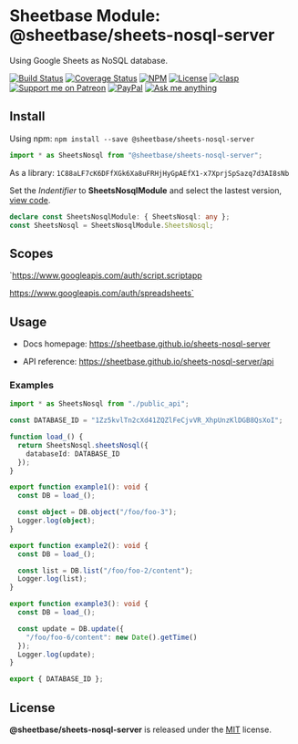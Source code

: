 # Sheetbase Module: @sheetbase/sheets-nosql-server

Using Google Sheets as NoSQL database.

<!-- <block:header> -->

[![Build Status](https://travis-ci.com/sheetbase/sheets-nosql-server.svg?branch=master)](https://travis-ci.com/sheetbase/sheets-nosql-server) [![Coverage Status](https://coveralls.io/repos/github/sheetbase/sheets-nosql-server/badge.svg?branch=master)](https://coveralls.io/github/sheetbase/sheets-nosql-server?branch=master) [![NPM](https://img.shields.io/npm/v/@sheetbase/sheets-nosql-server.svg)](https://www.npmjs.com/package/@sheetbase/sheets-nosql-server) [![License][license_badge]][license_url] [![clasp][clasp_badge]][clasp_url] [![Support me on Patreon][patreon_badge]][patreon_url] [![PayPal][paypal_donate_badge]][paypal_donate_url] [![Ask me anything][ask_me_badge]][ask_me_url]

<!-- </block:header> -->

## Install

Using npm: `npm install --save @sheetbase/sheets-nosql-server`

```ts
import * as SheetsNosql from "@sheetbase/sheets-nosql-server";
```

As a library: `1C88aLF7cK6DFfXGk6Xa8uFRHjHyGpAEfX1-x7XprjSpSazq7d3AI8sNb`

Set the _Indentifier_ to **SheetsNosqlModule** and select the lastest version, [view code](https://script.google.com/d/1C88aLF7cK6DFfXGk6Xa8uFRHjHyGpAEfX1-x7XprjSpSazq7d3AI8sNb/edit?usp=sharing).

```ts
declare const SheetsNosqlModule: { SheetsNosql: any };
const SheetsNosql = SheetsNosqlModule.SheetsNosql;
```

## Scopes

`https://www.googleapis.com/auth/script.scriptapp

https://www.googleapis.com/auth/spreadsheets`

## Usage

- Docs homepage: https://sheetbase.github.io/sheets-nosql-server

- API reference: https://sheetbase.github.io/sheets-nosql-server/api

### Examples

```ts
import * as SheetsNosql from "./public_api";

const DATABASE_ID = "1Zz5kvlTn2cXd41ZQZlFeCjvVR_XhpUnzKlDGB8QsXoI";

function load_() {
  return SheetsNosql.sheetsNosql({
    databaseId: DATABASE_ID
  });
}

export function example1(): void {
  const DB = load_();

  const object = DB.object("/foo/foo-3");
  Logger.log(object);
}

export function example2(): void {
  const DB = load_();

  const list = DB.list("/foo/foo-2/content");
  Logger.log(list);
}

export function example3(): void {
  const DB = load_();

  const update = DB.update({
    "/foo/foo-6/content": new Date().getTime()
  });
  Logger.log(update);
}

export { DATABASE_ID };
```

## License

**@sheetbase/sheets-nosql-server** is released under the [MIT](https://github.com/sheetbase/sheets-nosql-server/blob/master/LICENSE) license.

<!-- <block:footer> -->

[license_badge]: https://img.shields.io/github/license/mashape/apistatus.svg
[license_url]: https://github.com/sheetbase/sheets-nosql-server/blob/master/LICENSE
[clasp_badge]: https://img.shields.io/badge/built%20with-clasp-4285f4.svg
[clasp_url]: https://github.com/google/clasp
[patreon_badge]: https://lamnhan.github.io/assets/images/badges/patreon.svg
[patreon_url]: https://www.patreon.com/lamnhan
[paypal_donate_badge]: https://lamnhan.github.io/assets/images/badges/paypal_donate.svg
[paypal_donate_url]: https://www.paypal.me/lamnhan
[ask_me_badge]: https://img.shields.io/badge/ask/me-anything-1abc9c.svg
[ask_me_url]: https://m.me/sheetbase

<!-- </block:footer> -->
